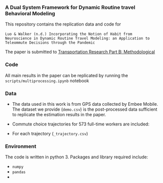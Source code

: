 ### A Dual System Framework for Dynamic Routine travel Behavioral Modeling

This repository contains the replication data and code for \
\
`Luo & Walker (n.d.) Incorporating the Notion of Habit from Neuroscience in Dynamic Routine Travel Modeling: an Application to Teleommute Decisions through the Pandemic`

The paper is submitted to [Transportation Research Part B: Methodological](https://www.sciencedirect.com/journal/transportation-research-part-b-methodological)

### Code
All main results in the paper can be replicated by running the `scripts/multiprocessing.ipynb` notebook

### Data
- The data used in this work is from GPS data collected by Embee Mobile. The dataset we provide (`demo.csv`) is the post-processed data sufficient to replicate the estimation results in the paper.

- Commute choice trajectories for 573 full-time workers are included:

- For each trajectory (`_trajectory.csv`)


### Environment
The code is written in python 3. Packages and library required include:
- `numpy`
- `pandas`
- 
